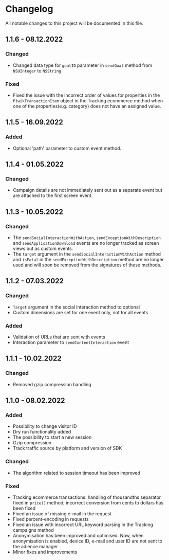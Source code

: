 # Changelog
All notable changes to this project will be documented in this file.

## 1.1.6 - 08.12.2022

### Changed
- Changed data type for `goalID` parameter in `sendGoal` method from `NSUInteger` to `NSString`

### Fixed
- Fixed the issue with the incorrect order of values for properties in the `PiwikTransactionItem` object in the Tracking ecommerce method when one of the properties(e.g. category) does not have an assigned value.

## 1.1.5 - 16.09.2022

### Added
- Optional 'path' parameter to custom event method.

## 1.1.4 - 01.05.2022

### Changed
- Campaign details are not immediately sent out as a separate event but are attached to the first screen event.

## 1.1.3 - 10.05.2022

### Changed
- The `sendSocialInteractionWithAction`, `sendExceptionWithDescription` and `sendApplicationDownload` events are no longer tracked as screen views but as custom events.
- The `target` argument in the `sendSocialInteractionWithAction` method and `isFatal` in the `sendExceptionWithDescription` method are no longer used and will soon be removed from the signatures of these methods.

## 1.1.2 - 07.03.2022

### Changed
- `Target` argument in the social interaction method to optional
- Custom dimensions are set for one event only, not for all events

### Added
- Validation of URLs that are sent with events
- Interaction parameter to `sendContentInteraction` event


## 1.1.1 - 10.02.2022

### Changed
  
- Removed gzip compression handling
 
## 1.1.0 - 08.02.2022
   
### Added
- Possibility to change visitor ID
- Dry run functionality added
- The possibility to start a new session
- Gzip compression
- Track traffic source by platform and version of SDK
 
### Changed
- The algorithm related to session timeout has been improved
 
### Fixed
 
- Tracking ecommerce transactions: handling of thousandths separator fixed in `price()` method; incorrect conversion from cents to dollars has been fixed
- Fixed an issue of missing e-mail in the request
- Fixed percent-encoding in requests
- Fixed an issue with incorrect URL keyword parsing in the Tracking campaigns method
- Anonymisation has been improved and optimised. Now, when anonymisation is enabled, device ID, e-mail and user ID are not sent to the adience manager
- Minor fixes and improvements
